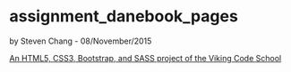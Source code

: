 # assignment_danebook_pages

by Steven Chang - 08/November/2015

[An HTML5, CSS3, Bootstrap, and SASS project of the Viking Code School](http://www.vikingcodeschool.com)
